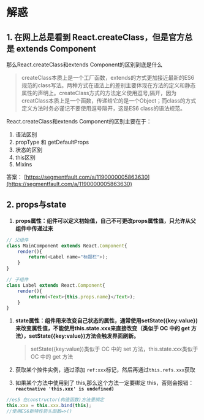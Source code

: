 # 解惑

## 1. 在网上总是看到 React.createClass，但是官方总是 extends Component

那么React.createClass和extends Component的区别到底是什么

> createClass本质上是一个工厂函数，extends的方式更加接近最新的ES6规范的class写法。两种方式在语法上的差别主要体现在方法的定义和静态属性的声明上。createClass方式的方法定义使用逗号,隔开，因为creatClass本质上是一个函数，传递给它的是一个Object；而class的方式定义方法时务必谨记不要使用逗号隔开，这是ES6 class的语法规范。

React.createClass和extends Component的区别主要在于：

1. 语法区别
2. propType 和 getDefaultProps
3. 状态的区别
4. this区别
5. Mixins

答案： [https://segmentfault.com/a/1190000005863630](https://segmentfault.com/a/1190000005863630)

## 2. props与state

1. **props属性：组件可以定义初始值，自己不可更改props属性值，只允许从父组件中传递过来**

```javascript
// 父组件
class MainComponent extends React.Component{
    render(){
        return(<Label name="标题栏">);
    }
}

// 子组件
class Label extends React.Component{
    render(){
        return(<Text>{this.props.name}</Text>);
    }
}
```

1. **state属性：组件用来改变自己状态的属性，通常使用setState\({key:value}\)来改变属性值，不能使用this.state.xxx来直接改变（类似于 OC 中的 get 方法），setState\({key:value}\)方法会触发界面刷新。**

   > setState\({key:value}\)类似于 OC 中的 set 方法，this.state.xxx类似于 OC 中的 get 方法

2. 获取某个控件实例，通过添加 `ref:xxx`标记，然后再通过`this.refs.xxx`获取
3. 如果某个方法中使用到了 this,那么这个方法一定要绑定 this，否则会报错：**`reactnative 'this.xxx' is undefined)`**

```javascript
//es5 在constructor(构造函数)方法里绑定
this.xxx = this.xxx.bind(this);
//使用ES6新特性箭头函数=>()
```

